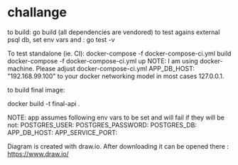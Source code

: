 # challange
to build: go build (all dependencies are vendored)
to test agains external psql db, set env vars and : go test -v

To test standalone (ie. CI):
docker-compose -f docker-compose-ci.yml build
docker-compose -f docker-compose-ci.yml up
NOTE:
I am using docker-machine. Please adjust docker-compose-ci.yml APP_DB_HOST: "192.168.99.100"
to your docker networking model in most cases 127.0.0.1.

to build final image:

docker build -t final-api .

NOTE:
app assumes following env vars to be set and will fail if they will be not:
POSTGRES_USER:
POSTGRES_PASSWORD: 
POSTGRES_DB: 
APP_DB_HOST: 
APP_SERVICE_PORT: 

Diagram is created with draw.io. After downloading it can be opened there :
https://www.draw.io/
